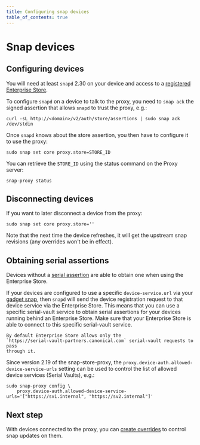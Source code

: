 ```yaml
---
title: Configuring snap devices
table_of_contents: true
---
```


# Snap devices

## Configuring devices

You will need at least `snapd` 2.30 on your device and access to a
 [registered Enterprise Store](register.md).

To configure `snapd` on a device to talk to the proxy, you need to `snap
ack` the signed assertion that allows `snapd` to trust the proxy, e.g.:

    curl -sL http://<domain>/v2/auth/store/assertions | sudo snap ack /dev/stdin

Once `snapd` knows about the store assertion, you then have to configure it to use the proxy:

    sudo snap set core proxy.store=STORE_ID

You can retrieve the `STORE_ID` using the status command on the Proxy server:

    snap-proxy status

## Disconnecting devices

If you want to later disconnect a device from the proxy:

    sudo snap set core proxy.store=''

Note that the next time the device refreshes, it will get the upstream
snap revisions (any overrides won't be in effect).

## Obtaining serial assertions

Devices without a
[serial assertion](https://docs.ubuntu.com/core/en/reference/assertions/serial)
are able to obtain one when using the Enterprise Store.

If your devices are configured to use a specific `device-service.url` via your
[gadget snap](https://snapcraft.io/docs/gadget-snap), then `snapd` will send the
device registration request to that device service via the Enterprise Store.
This means that you can use a specific serial-vault service to obtain serial
assertions for your devices running behind an Enterprise Store. Make sure that
your Enterprise Store is able to connect to this specific serial-vault service.

```{note}
By default Enterprise Store allows only the
`https://serial-vault-partners.canonical.com` serial-vault requests to pass
through it.
```

Since version 2.19 of the snap-store-proxy, the
`proxy.device-auth.allowed-device-service-urls` setting can be used to control
the list of allowed device services (Serial Vaults), e.g.:

    sudo snap-proxy config \
        proxy.device-auth.allowed-device-service-urls='["https://sv1.internal", "https://sv2.internal"]'


## Next step

With devices connected to the proxy, you can [create
overrides](overrides.md) to control snap updates on them.
